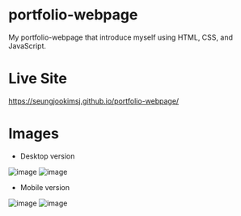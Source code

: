 # portfolio-webpage
My portfolio-webpage that introduce myself using HTML, CSS, and JavaScript.

# Live Site
https://seungjookimsj.github.io/portfolio-webpage/

# Images
- Desktop version

![image](https://user-images.githubusercontent.com/68725614/134993753-fbf4454a-bf39-494a-bbdd-dce0d0ec06a9.png)
![image](https://user-images.githubusercontent.com/68725614/134993887-82b7e55f-84ba-40f1-b35b-6428f17ead1b.png)

- Mobile version

![image](https://user-images.githubusercontent.com/68725614/134993723-95564e3f-ad61-4f34-85f3-3604e2c56289.png)
![image](https://user-images.githubusercontent.com/68725614/134993834-b22d8482-ada1-4b84-9de6-ff2431591878.png)
